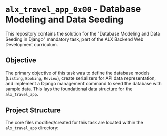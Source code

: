 # `alx_travel_app_0x00` - Database Modeling and Data Seeding

This repository contains the solution for the "Database Modeling and Data Seeding in Django" mandatory task, part of the ALX Backend Web Development curriculum.

## Objective

The primary objective of this task was to define the database models (`Listing`, `Booking`, `Review`), create serializers for API data representation, and implement a Django management command to seed the database with sample data. This lays the foundational data structure for the `alx_travel_app`.

## Project Structure

The core files modified/created for this task are located within the `alx_travel_app` directory:
